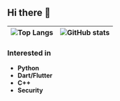 ## Hi there 👋

| ![Top Langs](https://github-readme-stats-henna-three-78.vercel.app/api/top-langs/?username=shimaenaga1123&layout=donut&theme=dark&langs_count=10&hide=Makefile,Roff) | ![GitHub stats](https://github-readme-stats-henna-three-78.vercel.app/api?username=shimaenaga1123&show_icons=true&theme=dark) |
| ------------- | ------------- |

### Interested in
- **Python**
- **Dart/Flutter**
- **C++**
- **Security**
